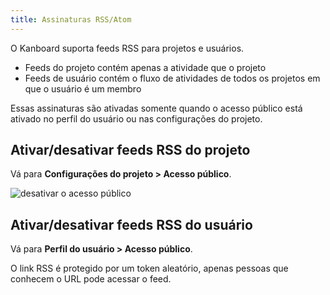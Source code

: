 ```yaml
---
title: Assinaturas RSS/Atom
---
```


O Kanboard suporta feeds RSS para projetos e usuários.

-   Feeds do projeto contém apenas a atividade que o projeto
-   Feeds de usuário contém o fluxo de atividades de todos os projetos em que o usuário é um membro

Essas assinaturas são ativadas somente quando o acesso público está
ativado no perfil do usuário ou nas configurações do projeto.

Ativar/desativar feeds RSS do projeto
-------------------------------------

Vá para **Configurações do projeto > Acesso público**.

![desativar o acesso público](/images/v1/project-disable-sharing.png)

Ativar/desativar feeds RSS do usuário
-------------------------------------

Vá para **Perfil do usuário > Acesso público**.

O link RSS é protegido por um token aleatório, apenas pessoas que
conhecem o URL pode acessar o feed.
